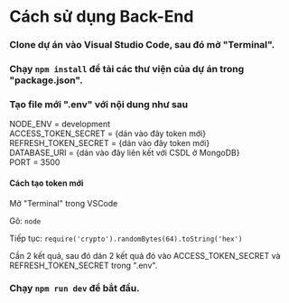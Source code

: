 # Cách sử dụng Back-End

### Clone dự án vào Visual Studio Code, sau đó mở "Terminal".

### Chạy `npm install` để tải các thư viện của dự án trong "package.json".

### Tạo file mới ".env" với nội dung như sau

NODE_ENV = development\
ACCESS_TOKEN_SECRET = {dán vào đây token mới}\
REFRESH_TOKEN_SECRET = {dán vào đây token mới}\
DATABASE_URI = {dán vào đây liên kết với CSDL ở MongoDB}\
PORT = 3500

#### Cách tạo token mới

Mở "Terminal" trong VSCode

Gõ: `node`

Tiếp tục: `require('crypto').randomBytes(64).toString('hex')`

Cần 2 kết quả, sau đó dán 2 kết quả đó vào ACCESS_TOKEN_SECRET và REFRESH_TOKEN_SECRET trong ".env".

### Chạy `npm run dev` để bắt đầu.
